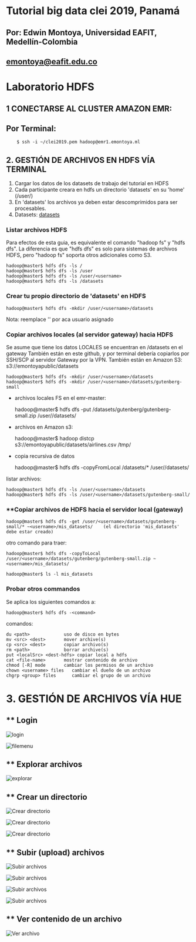 # Tutorial big data clei 2019, Panamá
## Por: Edwin Montoya, Universidad EAFIT, Medellín-Colombia
## emontoya@eafit.edu.co

# Laboratorio HDFS

## 1 CONECTARSE AL CLUSTER AMAZON EMR:

## Por Terminal:

        $ ssh -i ~/clei2019.pem hadoop@emr1.emontoya.ml

## 2. GESTIÓN DE ARCHIVOS EN HDFS VÍA TERMINAL

1. Cargar los datos de los datasets de trabajo del tutorial en HDFS 
2. Cada participante creara en hdfs un directorio 'datasets' en su 'home' (/user/<username>)
3. En 'datasets' los archivos ya deben estar descomprimidos para ser procesables.
4. Datasets: [datasets](../datasets)

### Listar archivos HDFS

Para efectos de esta guia, es equivalente el comando "hadoop fs" y "hdfs dfs". La diferencia es que "hdfs dfs" es solo para sistemas de archivos HDFS, pero "hadoop fs" soporta otros adicionales como S3.

    hadoop@master$ hdfs dfs -ls /
    hadoop@master$ hdfs dfs -ls /user
    hadoop@master$ hdfs dfs -ls /user/<username>
    hadoop@master$ hdfs dfs -ls /datasets

### Crear tu propio directorio de 'datasets' en HDFS

    hadoop@master$ hdfs dfs -mkdir /user/<username>/datasets

Nota: reemplace '<username>' por aca usuario asignado

### Copiar archivos locales (al servidor gateway) hacia HDFS

Se asume que tiene los datos LOCALES se encuentran en /datasets en el gateway
También están en este github, y por terminal debería copiarlos por SSH/SCP al servidor Gateway por la VPN.
También están en Amazon S3:      s3://emontoyapublic/datasets

    hadoop@master$ hdfs dfs -mkdir /user/<username>/datasets
    hadoop@master$ hdfs dfs -mkdir /user/<username>/datasets/gutenberg-small

* archivos locales FS en el emr-master:

    hadoop@master$ hdfs dfs -put /datasets/gutenberg/gutenberg-small.zip /user/<username>/datasets/

* archivos en Amazon s3:

    hadoop@master$ hadoop distcp s3://emontoyapublic/datasets/airlines.csv /tmp/

* copia recursiva de datos
    
    hadoop@master$ hdfs dfs -copyFromLocal /datasets/* /user/<username>/datasets/

listar archivos: 

    hadoop@master$ hdfs dfs -ls /user/<username>/datasets
    hadoop@master$ hdfs dfs -ls /user/<username>/datasets/gutenberg-small/

### **Copiar archivos de HDFS hacia el servidor local (gateway)

    hadoop@master$ hdfs dfs -get /user/<username>/datasets/gutenberg-small/* ~<username>/mis_datasets/    (el directorio 'mis_datasets' debe estar creado)

otro comando para traer:

    hadoop@master$ hdfs dfs -copyToLocal /user/<username>/datasets/gutenberg/gutenberg-small.zip ~<username>/mis_datasets/

    hadoop@master$ ls -l mis_datasets

### Probar otros commandos

Se aplica los siguientes comandos a:

    hadoop@master$ hdfs dfs -<command>

comandos:

    du <path>             uso de disco en bytes
    mv <src> <dest>       mover archive(s)
    cp <src> <dest>       copiar archivo(s)
    rm <path>             borrar archive(s)
    put <localSrc> <dest-hdfs> copiar local a hdfs
    cat <file-name>       mostrar contenido de archivo
    chmod [-R] mode       cambiar los permisos de un archivo
    chown <username> files   cambiar el dueño de un archivo
    chgrp <group> files      cambiar el grupo de un archivo

# 3. GESTIÓN DE ARCHIVOS VÍA HUE

## ** Login

![login](hue-hdfs/hue-01-login.png)

![filemenu](hue-hdfs/hue-02-Files.png)

## ** Explorar archivos

![explorar](hue-hdfs/hue-03-FileBrowser.png)

## ** Crear un directorio

![Crear directorio](hue-hdfs/hue-04-FileNew.png)

![Crear directorio](hue-hdfs/hue-05-FileNewDir1.png)

![Crear directorio](hue-hdfs/hue-06-FileNewDir2.png)

## ** Subir (upload) archivos

![Subir archivos](hue-hdfs/hue-07-FileUpload1.png)

![Subir archivos](hue-hdfs/hue-08-FileUpload2.png)

![Subir archivos](hue-hdfs/hue-09-FileUpload3.png)

![Subir archivos](hue-hdfs/hue-10-FileBrowser.png)

## ** Ver contenido de un archivo

![Ver archivo](hue-hdfs/hue-11-FileOpen.png)